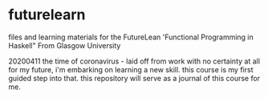 # futurelearn
files and learning materials  for the FutureLean 'Functional Programming in Haskell" From Glasgow University


20200411
the time of coronavirus - laid off from work with no certainty at all for my future, i'm embarking on learning a new skill. this course is my first guided step into that. this repository will serve as a journal of this course for me. 

